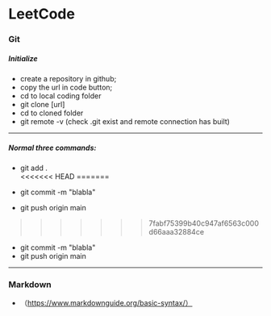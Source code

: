 # LeetCode

### Git  
##### Initialize
* create a repository in github; 
* copy the url in code button;
* cd to local coding folder
* git clone [url]
* cd to cloned folder
* git remote -v  (check .git exist and remote connection has built)
----------------------------        
##### Normal three commands:    
* git add .    
<<<<<<< HEAD
=======

* git commit -m "blabla"              
* git push origin main
>>>>>>> 7fabf75399b40c947af6563c000d66aaa32884ce

* git commit -m "blabla"              
* git push origin main







-----------------------------------------------------
### Markdown
* （https://www.markdownguide.org/basic-syntax/）



























